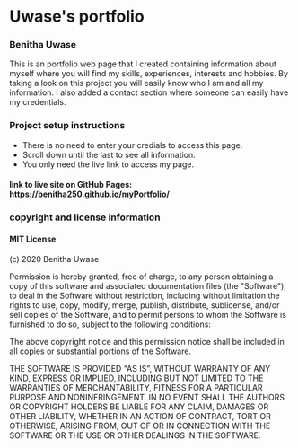# Uwase's portfolio
### Benitha Uwase
This is an portfolio web page that I created containing information about myself where you will find my skills, experiences, interests and hobbies. By taking a look on this project you will easily know who I am and all my information. I also added a contact section where someone can easily have my credentials.
### Project setup instructions
* There is no need to enter your credials to access this page.
* Scroll down until the last to see all information.
* You only need the live link to access my page.
#### link to live site on GitHub Pages: https://benitha250.github.io/myPortfolio/
### copyright and license information
#### MIT License

(c) 2020 Benitha Uwase

Permission is hereby granted, free of charge, to any person obtaining a copy
of this software and associated documentation files (the "Software"), to deal
in the Software without restriction, including without limitation the rights
to use, copy, modify, merge, publish, distribute, sublicense, and/or sell
copies of the Software, and to permit persons to whom the Software is
furnished to do so, subject to the following conditions:

The above copyright notice and this permission notice shall be included in all
copies or substantial portions of the Software.

THE SOFTWARE IS PROVIDED "AS IS", WITHOUT WARRANTY OF ANY KIND, EXPRESS OR
IMPLIED, INCLUDING BUT NOT LIMITED TO THE WARRANTIES OF MERCHANTABILITY,
FITNESS FOR A PARTICULAR PURPOSE AND NONINFRINGEMENT. IN NO EVENT SHALL THE
AUTHORS OR COPYRIGHT HOLDERS BE LIABLE FOR ANY CLAIM, DAMAGES OR OTHER
LIABILITY, WHETHER IN AN ACTION OF CONTRACT, TORT OR OTHERWISE, ARISING FROM,
OUT OF OR IN CONNECTION WITH THE SOFTWARE OR THE USE OR OTHER DEALINGS IN THE
SOFTWARE.